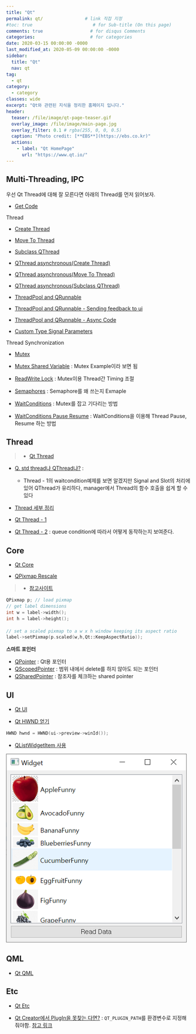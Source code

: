 ```yaml
---
title: "Qt"
permalink: qt/                # link 직접 지정
#toc: true                       # for Sub-title (On this page)
comments: true                  # for disqus Comments
categories:                     # for categories
date: 2020-03-15 00:00:00 -0000
last_modified_at: 2020-05-09 00:00:00 -0000
sidebar:
  title: "Qt"
  nav: qt
tag:
  - qt
category:
  - category
classes: wide
excerpt: "Qt와 관련된 지식을 정리한 홈페이지 입니다."
header:
  teaser: /file/image/qt-page-teaser.gif
  overlay_image: /file/image/main-page.jpg
  overlay_filter: 0.1 # rgba(255, 0, 0, 0.5)
  caption: "Photo credit: [**EBS**](https://ebs.co.kr)"
  actions:
    - label: "Qt HomePage"
      url: "https://www.qt.io/"
---
```


## Multi-Threading, IPC

우선 Qt Thread에 대해 잘 모른다면 아래의 Thread를 먼저 읽어보자.

* [Get Code](https://github.com/EasyCoding-7/Qt-MultiThread-IPC-Example)

Thread

* [Create Thread](/qt/mthread-ipc/create-thread/)
* [Move To Thread](/qt/mthread-ipc/move-to-thread/)
* [Subclass QThread](/qt/mthread-ipc/subclass-thread/)

* [QThread asynchronous(Create Thread)](/qt/mthread-ipc/a-create-thread/)
* [QThread asynchronous(Move To Thread)](/qt/mthread-ipc/a-move-to-thread/)
* [QThread asynchronous(Subclass QThread)](/qt/mthread-ipc/a-subclass-thread/)

* [ThreadPool and QRunnable](/qt/mthread-ipc/threadpool-runnable/)
* [ThreadPool and QRunnable - Sending feedback to ui](/qt/mthread-ipc/threadpool-runnable-2/)
* [ThreadPool and QRunnable - Async Code](/qt/mthread-ipc/threadpool-runnable-3/)

* [Custom Type Signal Parameters](/qt/mthread-ipc/custom-type-signal/)

Thread Synchronization

* [Mutex](/qt/mthread-ipc/mutex/)
* [Mutex Shared Variable](/qt/mthread-ipc/mutex-shared-variable/) : Mutex Example이라 보면 됨
* [ReadWrite Lock](/qt/mthread-ipc/readwrite-lock/) : Mutex이용 Thread간 Timing 조절

* [Semaphores](/qt/mthread-ipc/semaphores/) : Semaphore를 왜 쓰는지 Exmaple

* [WaitConditions](/qt/mthread-ipc/waitconditions/) : Mutex를 잡고 기다리는 방법
* [WaitConditions Pause Resume](/qt/mthread-ipc/waitconditions-pause-resume/) : WaitConditions을 이용해 Thread Pause, Resume 하는 방법


## Thread

> * [Qt Thread](/qt/thread/)

* [Q. std thread냐 QThread냐?]() : 
  - Thread - 1의 waitcondition예제를 보면 알겠지만 Signal and Slot의 처리에 있어 QThread가 유리하다, manager에서 Thread의 함수 호출을 쉽게 할 수 있다

* [Thread 세부 정리](/qt/thread/)
* [Qt Thread - 1](/qt/thread/theorem1/)
* [Qt Thread - 2](/qt/thread/theorem2/) : queue condition에 따라서 어떻게 동작하는지 보여준다.

## Core

* [Qt Core](/qt/core/)

* [QPixmap Rescale]()

> * [참고사이트](https://stackoverflow.com/questions/8211982/qt-resizing-a-qlabel-containing-a-qpixmap-while-keeping-its-aspect-ratio)

```cpp
QPixmap p; // load pixmap
// get label dimensions
int w = label->width();
int h = label->height();

// set a scaled pixmap to a w x h window keeping its aspect ratio 
label->setPixmap(p.scaled(w,h,Qt::KeepAspectRatio));
```

**스마트 포인터**

* [QPointer](/qt/core/QPointer/) : Qt용 포인터
* [QScopedPointer](/qt/core/QScopedPointer/) : 범위 내에서 delete를 하지 않아도 되는 포인터
* [QSharedPointer](/qt/core/QSharedPointer/) : 참조자를 체크하는 shared pointer

## UI

* [Qt UI](/qt/ui/)

* [Qt HWND 얻기]()

```cpp
HWND hwnd = HWND(ui->preview->winId());
```

* [QListWidgetItem 사용](/cpp/qt/qlistwidgetitem)

![](/file/image/qt-gdi-s6-52-image-1.png)

## QML

* [Qt QML](/qt/qml/)

## Etc

* [Qt Etc](/qt/etc/)

* [Qt Creator에서 PlugIn을 못찾는 다면?]() : `QT_PLUGIN_PATH`를 환경변수로 지정해 줘야함. [참고 링크](https://forum.qt.io/topic/82643/application-can-t-start-because-could-not-find-or-load-qt/23)